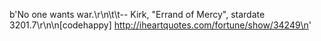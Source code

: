 b'No one wants war.\r\n\t\t-- Kirk, &quot;Errand of Mercy&quot;, stardate 3201.7\r\n\n[codehappy] http://iheartquotes.com/fortune/show/34249\n'